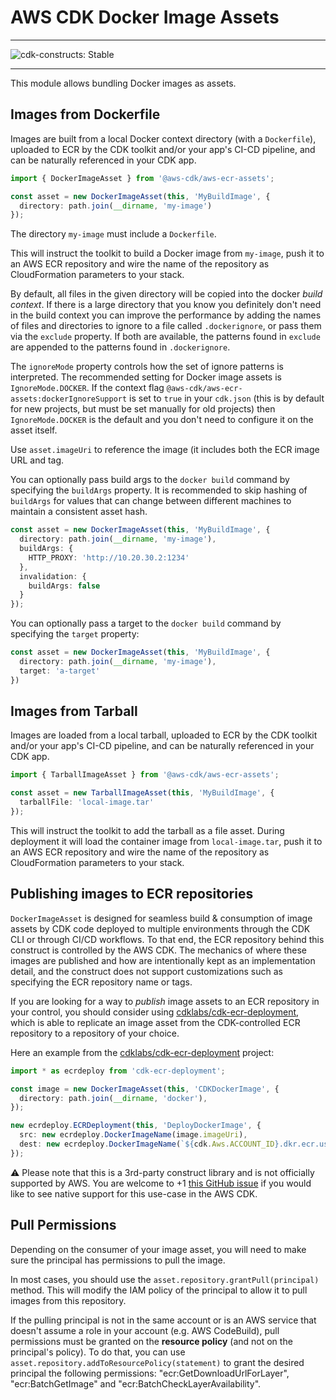 # AWS CDK Docker Image Assets
<!--BEGIN STABILITY BANNER-->

---

![cdk-constructs: Stable](https://img.shields.io/badge/cdk--constructs-stable-success.svg?style=for-the-badge)

---

<!--END STABILITY BANNER-->

This module allows bundling Docker images as assets.

## Images from Dockerfile

Images are built from a local Docker context directory (with a `Dockerfile`),
uploaded to ECR by the CDK toolkit and/or your app's CI-CD pipeline, and can be
naturally referenced in your CDK app.

```ts
import { DockerImageAsset } from '@aws-cdk/aws-ecr-assets';

const asset = new DockerImageAsset(this, 'MyBuildImage', {
  directory: path.join(__dirname, 'my-image')
});
```

The directory `my-image` must include a `Dockerfile`.

This will instruct the toolkit to build a Docker image from `my-image`, push it
to an AWS ECR repository and wire the name of the repository as CloudFormation
parameters to your stack.

By default, all files in the given directory will be copied into the docker
*build context*. If there is a large directory that you know you definitely
don't need in the build context you can improve the performance by adding the
names of files and directories to ignore to a file called `.dockerignore`, or
pass them via the `exclude` property. If both are available, the patterns
found in `exclude` are appended to the patterns found in `.dockerignore`.

The `ignoreMode` property controls how the set of ignore patterns is
interpreted. The recommended setting for Docker image assets is
`IgnoreMode.DOCKER`. If the context flag
`@aws-cdk/aws-ecr-assets:dockerIgnoreSupport` is set to `true` in your
`cdk.json` (this is by default for new projects, but must be set manually for
old projects) then `IgnoreMode.DOCKER` is the default and you don't need to
configure it on the asset itself.

Use `asset.imageUri` to reference the image (it includes both the ECR image URL
and tag.

You can optionally pass build args to the `docker build` command by specifying
the `buildArgs` property. It is recommended to skip hashing of `buildArgs` for
values that can change between different machines to maintain a consistent
asset hash.

```ts
const asset = new DockerImageAsset(this, 'MyBuildImage', {
  directory: path.join(__dirname, 'my-image'),
  buildArgs: {
    HTTP_PROXY: 'http://10.20.30.2:1234'
  },
  invalidation: {
    buildArgs: false
  }
});
```

You can optionally pass a target to the `docker build` command by specifying
the `target` property:

```ts
const asset = new DockerImageAsset(this, 'MyBuildImage', {
  directory: path.join(__dirname, 'my-image'),
  target: 'a-target'
})
```

## Images from Tarball

Images are loaded from a local tarball, uploaded to ECR by the CDK toolkit and/or your app's CI-CD pipeline, and can be
naturally referenced in your CDK app.

```ts
import { TarballImageAsset } from '@aws-cdk/aws-ecr-assets';

const asset = new TarballImageAsset(this, 'MyBuildImage', {
  tarballFile: 'local-image.tar'
});
```

This will instruct the toolkit to add the tarball as a file asset. During deployment it will load the container image
from `local-image.tar`, push it to an AWS ECR repository and wire the name of the repository as CloudFormation parameters
to your stack.

## Publishing images to ECR repositories

`DockerImageAsset` is designed for seamless build & consumption of image assets by CDK code deployed to multiple environments
through the CDK CLI or through CI/CD workflows. To that end, the ECR repository behind this construct is controlled by the AWS CDK.
The mechanics of where these images are published and how are intentionally kept as an implementation detail, and the construct
does not support customizations such as specifying the ECR repository name or tags.

If you are looking for a way to _publish_ image assets to an ECR repository in your control, you should consider using
[cdklabs/cdk-ecr-deployment], which is able to replicate an image asset from the CDK-controlled ECR repository to a repository of
your choice.

Here an example from the [cdklabs/cdk-ecr-deployment] project:

```ts
import * as ecrdeploy from 'cdk-ecr-deployment';

const image = new DockerImageAsset(this, 'CDKDockerImage', {
  directory: path.join(__dirname, 'docker'),
});

new ecrdeploy.ECRDeployment(this, 'DeployDockerImage', {
  src: new ecrdeploy.DockerImageName(image.imageUri),
  dest: new ecrdeploy.DockerImageName(`${cdk.Aws.ACCOUNT_ID}.dkr.ecr.us-west-2.amazonaws.com/test:nginx`),
});
```

⚠️ Please note that this is a 3rd-party construct library and is not officially supported by AWS.
You are welcome to +1 [this GitHub issue](https://github.com/aws/aws-cdk/issues/12597) if you would like to see
native support for this use-case in the AWS CDK.

[cdklabs/cdk-ecr-deployment]: https://github.com/cdklabs/cdk-ecr-deployment

## Pull Permissions

Depending on the consumer of your image asset, you will need to make sure
the principal has permissions to pull the image.

In most cases, you should use the `asset.repository.grantPull(principal)`
method. This will modify the IAM policy of the principal to allow it to
pull images from this repository.

If the pulling principal is not in the same account or is an AWS service that
doesn't assume a role in your account (e.g. AWS CodeBuild), pull permissions
must be granted on the __resource policy__ (and not on the principal's policy).
To do that, you can use `asset.repository.addToResourcePolicy(statement)` to
grant the desired principal the following permissions: "ecr:GetDownloadUrlForLayer",
"ecr:BatchGetImage" and "ecr:BatchCheckLayerAvailability".

